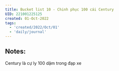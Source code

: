 ```yaml
---
title: Bucket list 10 - Chinh phục 100 cái Century
UID: 221001225125
created: 01-Oct-2022
tags:
  - 'created/2022/Oct/01'
  - 'daily/journal'
---
```

## Notes:
Century là cự ly 100 dặm trong đạp xe

